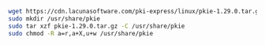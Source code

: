 ﻿```sh
wget https://cdn.lacunasoftware.com/pki-express/linux/pkie-1.29.0.tar.gz
sudo mkdir /usr/share/pkie
sudo tar xzf pkie-1.29.0.tar.gz -C /usr/share/pkie
sudo chmod -R a=r,a+X,u+w /usr/share/pkie
```
